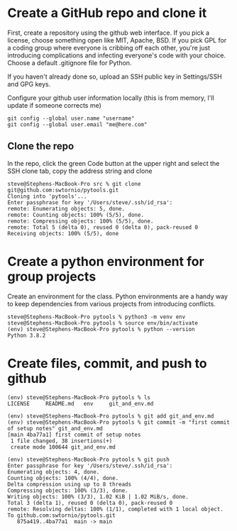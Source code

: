 
# Create a GitHub repo and clone it

First, create a repository using the github web interface. If you pick a license, choose something open like MIT, Apache, BSD. If you pick GPL for a coding group where everyone is cribbing off each other, you're just introducing complications and infecting everyone's code with your choice. Choose a default .gitignore file for Python.

If you haven't already done so, upload an SSH public key in Settings/SSH and GPG keys.

Configure your github user information locally (this is from memory, I'll update if someone corrects me)
```
git config --global user.name "username"
git config --global user.email "me@here.com"
```


## Clone the repo

In the repo, click the green Code button at the upper right and select the SSH clone tab, copy the address string and clone

```
steve@Stephens-MacBook-Pro src % git clone git@github.com:swtornio/pytools.git
Cloning into 'pytools'...
Enter passphrase for key '/Users/steve/.ssh/id_rsa': 
remote: Enumerating objects: 5, done.
remote: Counting objects: 100% (5/5), done.
remote: Compressing objects: 100% (5/5), done.
remote: Total 5 (delta 0), reused 0 (delta 0), pack-reused 0
Receiving objects: 100% (5/5), done
```

# Create a python environment for group projects

Create an environment for the class. Python environments are a handy way to keep dependencies from various projects from introducing conflicts.

```
steve@Stephens-MacBook-Pro pytools % python3 -m venv env
steve@Stephens-MacBook-Pro pytools % source env/bin/activate
(env) steve@Stephens-MacBook-Pro pytools % python --version
Python 3.8.2
```

# Create files, commit, and push to github

```
(env) steve@Stephens-MacBook-Pro pytools % ls
LICENSE		README.md	env		git_and_env.md

(env) steve@Stephens-MacBook-Pro pytools % git add git_and_env.md
(env) steve@Stephens-MacBook-Pro pytools % git commit -m "first commit of setup notes" git_and_env.md
[main 4ba77a1] first commit of setup notes
 1 file changed, 38 insertions(+)
 create mode 100644 git_and_env.md

(env) steve@Stephens-MacBook-Pro pytools % git push
Enter passphrase for key '/Users/steve/.ssh/id_rsa': 
Enumerating objects: 4, done.
Counting objects: 100% (4/4), done.
Delta compression using up to 8 threads
Compressing objects: 100% (3/3), done.
Writing objects: 100% (3/3), 1.02 KiB | 1.02 MiB/s, done.
Total 3 (delta 1), reused 0 (delta 0), pack-reused 0
remote: Resolving deltas: 100% (1/1), completed with 1 local object.
To github.com:swtornio/pytools.git
   875a419..4ba77a1  main -> main
```
